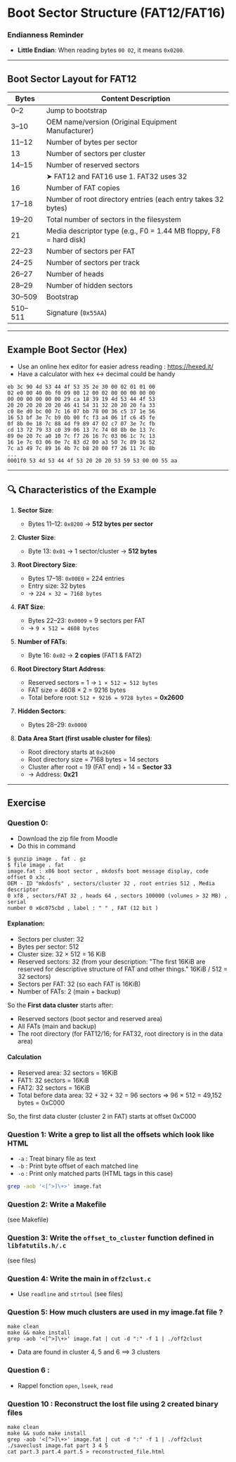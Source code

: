 # Boot Sector Structure (FAT12/FAT16)

### Endianness Reminder
- **Little Endian**: When reading bytes `00 02`, it means `0x0200`.

---

## Boot Sector Layout for FAT12

| Bytes     | Content Description                                                                 |
|-----------|--------------------------------------------------------------------------------------|
| 0–2       | Jump to bootstrap                                                                    |
| 3–10      | OEM name/version (Original Equipment Manufacturer)                                  |
| 11–12     | Number of bytes per sector                                                           |
| 13        | Number of sectors per cluster                                                        |
| 14–15     | Number of reserved sectors                                                           |
|           | ➤ FAT12 and FAT16 use 1. FAT32 uses 32                                               |
| 16        | Number of FAT copies                                                                 |
| 17–18     | Number of root directory entries (each entry takes 32 bytes)                         |
| 19–20     | Total number of sectors in the filesystem                                            |
| 21        | Media descriptor type (e.g., F0 = 1.44 MB floppy, F8 = hard disk)                    |
| 22–23     | Number of sectors per FAT                                                            |
| 24–25     | Number of sectors per track                                                          |
| 26–27     | Number of heads                                                                      |
| 28–29     | Number of hidden sectors                                                             |
| 30–509    | Bootstrap                                                                            |
| 510–511   | Signature (`0x55AA`)                                                                 |

---

## Example Boot Sector (Hex)
- Use an online hex editor for easier adress reading : https://hexed.it/
- Have a calculator with hex <-> decimal could be handy

```
eb 3c 90 4d 53 44 4f 53 35 2e 30 00 02 01 01 00
02 e0 00 40 0b f0 09 00 12 00 02 00 00 00 00 00
00 00 00 00 00 00 29 ca 18 39 19 4d 53 44 4f 53
20 20 20 20 20 20 46 41 54 31 32 20 20 20 fa 33
c0 8e d0 bc 00 7c 16 07 bb 78 00 36 c5 37 1e 56
16 53 bf 3e 7c b9 0b 00 fc f3 a4 06 1f c6 45 fe
0f 8b 0e 18 7c 88 4d f9 89 47 02 c7 07 3e 7c fb
cd 13 72 79 33 c0 39 06 13 7c 74 08 8b 0e 13 7c
89 0e 20 7c a0 10 7c f7 26 16 7c 03 06 1c 7c 13
16 1e 7c 03 06 0e 7c 83 d2 00 a3 50 7c 89 16 52
7c a3 49 7c 89 16 4b 7c b8 20 00 f7 26 11 7c 8b
...
0001f0 53 4d 53 44 4f 53 20 20 20 53 59 53 00 00 55 aa
```

---

## 🔍 Characteristics of the Example

1. **Sector Size**:
    - Bytes 11–12: `0x0200` → **512 bytes per sector**

2. **Cluster Size**:
    - Byte 13: `0x01` → 1 sector/cluster → **512 bytes**

3. **Root Directory Size**:
    - Bytes 17–18: `0x00E0` = 224 entries
    - Entry size: 32 bytes
    - → `224 × 32 = 7168 bytes`

4. **FAT Size**:
    - Bytes 22–23: `0x0009` = 9 sectors per FAT
    - → `9 × 512 = 4608 bytes`

5. **Number of FATs**:
    - Byte 16: `0x02` → **2 copies** (FAT1 & FAT2)

6. **Root Directory Start Address**:
    - Reserved sectors = 1 → `1 × 512 = 512 bytes`
    - FAT size = 4608 × 2 = 9216 bytes
    - Total before root: `512 + 9216 = 9728 bytes` = **0x2600**

7. **Hidden Sectors**:
    - Bytes 28–29: `0x0000`

8. **Data Area Start (first usable cluster for files)**:
    - Root directory starts at `0x2600`
    - Root directory size = 7168 bytes = 14 sectors
    - Cluster after root = 19 (FAT end) + 14 = **Sector 33**
    - → Address: **0x21**

---

## Exercise

### Question 0:
- Download the zip file from Moodle
- Do this in command
```bashrc
$ gunzip image . fat . gz
$ file image . fat
image.fat : x86 boot sector , mkdosfs boot message display, code offset 0 x3c ,
OEM - ID "mkdosfs" , sectors/cluster 32 , root entries 512 , Media descriptor
0 xf8 , sectors/FAT 32 , heads 64 , sectors 100000 (volumes > 32 MB) , serial
number 0 x6c075cbd , label : " " , FAT (12 bit )
```
#### **Explanation**:
* Sectors per cluster: 32 
* Bytes per sector: 512 
* Cluster size: 32 × 512 = 16 KiB 
* Reserved sectors: 32 (from your description: "The first 16KiB are reserved for descriptive structure of FAT and other things." 16KiB / 512 = 32 sectors)
* Sectors per FAT: 32 (so each FAT is 16KiB)
* Number of FATs: 2 (main + backup)

So the **First data cluster** starts after:
* Reserved sectors (boot sector and reserved area)
* All FATs (main and backup)
* The root directory (for FAT12/16; for FAT32, root directory is in the data area)

#### Calculation
- Reserved area: 32 sectors = 16KiB 
- FAT1: 32 sectors = 16KiB 
- FAT2: 32 sectors = 16KiB 
- Total before data area: 32 + 32 + 32 = 96 sectors => 96 × 512 = 49,152 bytes = 0xC000

So, the first data cluster (cluster 2 in FAT) starts at offset 0xC000

### Question 1: Write a grep to list all the offsets which look like HTML
- `-a` : Treat binary file as text
- `-b` : Print byte offset of each matched line
- `-o` : Print only matched parts (HTML tags in this case)

```bash
grep -aob '<[^>]\+>' image.fat 
```

### Question 2: Write a Makefile
(see Makefile)

### Question 3: Write the `offset_to_cluster` function defined in `libfatutils.h/.c`
  (see files)

### Question 4: Write the main in `off2clust.c`
- Use `readline` and `strtoul`
  (see files)

### Question 5: How much clusters are used in my image.fat file ?
```bashrc
make clean
make && make install
grep -aob '<[^>]\+>' image.fat | cut -d ":" -f 1 | ./off2clust
```
- Data are found in cluster 4, 5 and 6 ==> 3 clusters

### Question 6 :
- Rappel fonction `open`, `lseek`, `read`

### Question 10 : Reconstruct the lost file using 2 created binary files
```bashrc
make clean
make && sudo make install
grep -aob '<[^>]\+>' image.fat | cut -d ":" -f 1 | ./off2clust
./saveclust image.fat part 3 4 5
cat part.3 part.4 part.5 > reconstructed_file.html
```